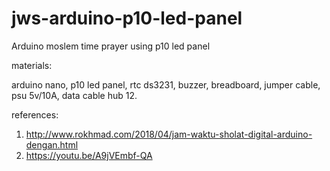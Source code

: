 # jws-arduino-p10-led-panel
Arduino moslem time prayer using p10 led panel

materials:

arduino nano, p10 led panel, rtc ds3231, buzzer, breadboard, jumper cable, psu 5v/10A, data cable hub 12.

references:
1. http://www.rokhmad.com/2018/04/jam-waktu-sholat-digital-arduino-dengan.html
2. https://youtu.be/A9jVEmbf-QA

